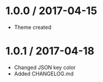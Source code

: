 1.0.0 / 2017-04-15
==================
  * Theme created

1.0.1 / 2017-04-18
==================
  * Changed JSON key color
  * Added CHANGELOG.md